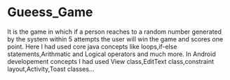 # Gueess_Game
It is the game in which if a person reaches to a random number generated by the system within 5 attempts the user will win the game and scores one point.
Here I had used core java concepts like loops,if-else statements,Arithmatic and Logical operators and much more.
In Android developement concepts I had used View class,EditText class,constraint layout,Activity,Toast classes...
